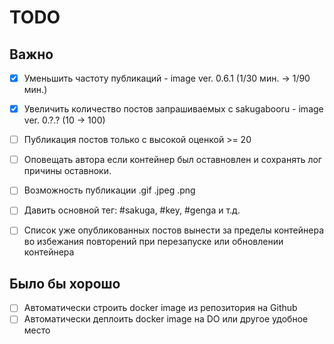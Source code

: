 # TODO

## Важно

- [x] Уменьшить частоту публикаций - image ver. 0.6.1 (1/30 мин. -> 1/90 мин.)
- [x] Увеличить количество постов запрашиваемых с sakugabooru - image ver. 0.?.? (10 -> 100)
- [ ] Публикация постов только с высокой оценкой >= 20
- [ ] Оповещать автора если контейнер был оставновлен и сохранять лог причины оставноки.
- [ ] Возможность публикации .gif .jpeg .png
- [ ] Давить основной тег: #sakuga, #key, #genga и т.д.

- [ ] Список уже опубликованных постов вынести за пределы контейнера во избежания повторений при перезапуске или обновлении контейнера 

## Было бы хорошо

- [ ] Автоматически строить docker image из репозитория на Github
- [ ] Автоматически деплоить docker image на DO или другое удобное место